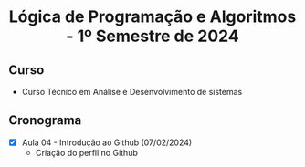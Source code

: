 <h1 align="center">
  Lógica de Programação e Algoritmos - 1º Semestre de 2024
</h1>

## Curso 
- Curso Técnico em Análise e Desenvolvimento de sistemas

## Cronograma
- [x] Aula 04 - Introdução ao Github (07/02/2024)
  - Criação do perfil no Github
